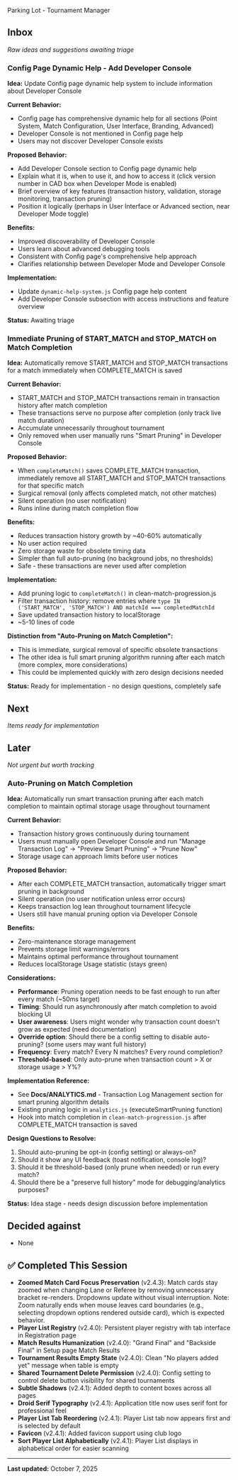  Parking Lot - Tournament Manager

## Inbox
*Raw ideas and suggestions awaiting triage*

### Config Page Dynamic Help - Add Developer Console
**Idea:** Update Config page dynamic help system to include information about Developer Console

**Current Behavior:**
- Config page has comprehensive dynamic help for all sections (Point System, Match Configuration, User Interface, Branding, Advanced)
- Developer Console is not mentioned in Config page help
- Users may not discover Developer Console exists

**Proposed Behavior:**
- Add Developer Console section to Config page dynamic help
- Explain what it is, when to use it, and how to access it (click version number in CAD box when Developer Mode is enabled)
- Brief overview of key features (transaction history, validation, storage monitoring, transaction pruning)
- Position it logically (perhaps in User Interface or Advanced section, near Developer Mode toggle)

**Benefits:**
- Improved discoverability of Developer Console
- Users learn about advanced debugging tools
- Consistent with Config page's comprehensive help approach
- Clarifies relationship between Developer Mode and Developer Console

**Implementation:**
- Update `dynamic-help-system.js` Config page help content
- Add Developer Console subsection with access instructions and feature overview

**Status:** Awaiting triage

### Immediate Pruning of START_MATCH and STOP_MATCH on Match Completion
**Idea:** Automatically remove START_MATCH and STOP_MATCH transactions for a match immediately when COMPLETE_MATCH is saved

**Current Behavior:**
- START_MATCH and STOP_MATCH transactions remain in transaction history after match completion
- These transactions serve no purpose after completion (only track live match duration)
- Accumulate unnecessarily throughout tournament
- Only removed when user manually runs "Smart Pruning" in Developer Console

**Proposed Behavior:**
- When `completeMatch()` saves COMPLETE_MATCH transaction, immediately remove all START_MATCH and STOP_MATCH transactions for that specific match
- Surgical removal (only affects completed match, not other matches)
- Silent operation (no user notification)
- Runs inline during match completion flow

**Benefits:**
- Reduces transaction history growth by ~40-60% automatically
- No user action required
- Zero storage waste for obsolete timing data
- Simpler than full auto-pruning (no background jobs, no thresholds)
- Safe - these transactions are never used after completion

**Implementation:**
- Add pruning logic to `completeMatch()` in clean-match-progression.js
- Filter transaction history: remove entries where `type IN ('START_MATCH', 'STOP_MATCH') AND matchId === completedMatchId`
- Save updated transaction history to localStorage
- ~5-10 lines of code

**Distinction from "Auto-Pruning on Match Completion":**
- This is immediate, surgical removal of specific obsolete transactions
- The other idea is full smart pruning algorithm running after each match (more complex, more considerations)
- This could be implemented quickly with zero design decisions needed

**Status:** Ready for implementation - no design questions, completely safe

## Next
*Items ready for implementation*

## Later
*Not urgent but worth tracking*

### Auto-Pruning on Match Completion
**Idea:** Automatically run smart transaction pruning after each match completion to maintain optimal storage usage throughout tournament

**Current Behavior:**
- Transaction history grows continuously during tournament
- Users must manually open Developer Console and run "Manage Transaction Log" → "Preview Smart Pruning" → "Prune Now"
- Storage usage can approach limits before user notices

**Proposed Behavior:**
- After each COMPLETE_MATCH transaction, automatically trigger smart pruning in background
- Silent operation (no user notification unless error occurs)
- Keeps transaction log lean throughout tournament lifecycle
- Users still have manual pruning option via Developer Console

**Benefits:**
- Zero-maintenance storage management
- Prevents storage limit warnings/errors
- Maintains optimal performance throughout tournament
- Reduces localStorage Usage statistic (stays green)

**Considerations:**
- **Performance**: Pruning operation needs to be fast enough to run after every match (~50ms target)
- **Timing**: Should run asynchronously after match completion to avoid blocking UI
- **User awareness**: Users might wonder why transaction count doesn't grow as expected (need documentation)
- **Override option**: Should there be a config setting to disable auto-pruning? (some users may want full history)
- **Frequency**: Every match? Every N matches? Every round completion?
- **Threshold-based**: Only auto-prune when transaction count > X or storage usage > Y%?

**Implementation Reference:**
- See **Docs/ANALYTICS.md** - Transaction Log Management section for smart pruning algorithm details
- Existing pruning logic in `analytics.js` (executeSmartPruning function)
- Hook into match completion in `clean-match-progression.js` after COMPLETE_MATCH transaction is saved

**Design Questions to Resolve:**
1. Should auto-pruning be opt-in (config setting) or always-on?
2. Should it show any UI feedback (toast notification, console log)?
3. Should it be threshold-based (only prune when needed) or run every match?
4. Should there be a "preserve full history" mode for debugging/analytics purposes?

**Status:** Idea stage - needs design discussion before implementation

## Decided against
- None

## ✅ Completed This Session
- **Zoomed Match Card Focus Preservation** (v2.4.3): Match cards stay zoomed when changing Lane or Referee by removing unnecessary bracket re-renders. Dropdowns update without visual interruption. Note: Zoom naturally ends when mouse leaves card boundaries (e.g., selecting dropdown options rendered outside card), which is expected behavior.
- **Player List Registry** (v2.4.0): Persistent player registry with tab interface in Registration page
- **Match Results Humanization** (v2.4.0): "Grand Final" and "Backside Final" in Setup page Match Results
- **Tournament Results Empty State** (v2.4.0): Clean "No players added yet" message when table is empty
- **Shared Tournament Delete Permission** (v2.4.0): Config setting to control delete button visibility for shared tournaments
- **Subtle Shadows** (v2.4.1): Added depth to content boxes across all pages
- **Droid Serif Typography** (v2.4.1): Application title now uses serif font for professional feel
- **Player List Tab Reordering** (v2.4.1): Player List tab now appears first and is selected by default
- **Favicon** (v2.4.1): Added favicon support using club logo
- **Sort Player List Alphabetically** (v2.4.1): Player List displays in alphabetical order for easier scanning
---
**Last updated:** October 7, 2025
